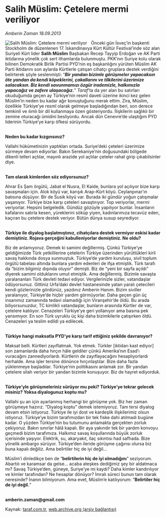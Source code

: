 # Salih Müslim: Çetelere mermi veriliyor

*Amberin Zaman 18.09.2013*

<div class="yazi"><img align="left" alt="Salih Müslim: Çetelere mermi veriliyor" border="0" src="http://www.taraf.com.tr/fotoraflar/makaleler/salih-muslim-cetelere-mermi-veriliyor_1745_orijinal.jpg" style="border-right-width:10px; border-color:#FFFFFF"/><p>Önceki gün İsveç’in başkenti Stockholm de düzenlenen 17. İskandinavya Kürt Kültür Festival’inde söz alan Suriyeli Kürt lider <b>Salih Müslim</b> Başbakan Recep Tayyip Erdoğan ve AK Parti iktidarına yönelik çok sert ithamlarda bulunmuştu. PKK’nın Suriye kolu olarak bilinen Demokratik Birlik Partisi PYD’nin eş başkanlığını yürüten Müslim AK Parti iktidarını son aylarda Kürtlerle çatışan cihatçı gruplara destek verdiğini belirterek şöyle seslenmişti: “<b><i>Bir yandan bizimle görüşmeler yapacaksın öte yandan da kendi köpeklerini, çakallarını ve tilkilerini üzerimize salacaksın. Biz kendi savunmamızı özgür irademizle, halkımızla yapacağız ve zafere ulaşacağız.</i></b>” <i>Taraf</i>’ta da yer alan bu satırları okuduğumda geçen ay Türkiye’nin resmî daveti üzerine ikinci kez gelen Müslim’in neden bu kadar ağır konuştuğunu merak ettim. Zira, Müslim, özellikle Türkiye’ye resmî olarak gelmeye başladığından beri, son derece temkinli ve ılımlı bir dil kullanmaya özen gösteriyordu. İlişkilerin sağlıklı bir zemine oturacağı ümidini besliyordu. Ancak dün Cenevre’de ulaştığım PYD liderinin Türkiye’ye karşı öfkesi sürüyordu. </p>
<p><b><br/>Neden bu kadar kızgınsınız?</b></p>
<p>Vallahi hükümetinizin yaptıkları ortada. Suriye’deki çeteleri üzerimize sürmeye devam ediyorlar. Bakın Serekaniye’nin doğusundaki bölgede dikenli telleri açtılar, mayınlı arazide yol açtılar çeteler rahat girip çıkabilsinler diye.</p>
<p><b><br/>Tam olarak kimlerden söz ediyorsunuz?</b></p>
<p>Ahrar Es Şam örgütü, Jabat el Nusra, El Kaide, bunlara yol açılıyor bize karşı savaşmaları için. Alok köyü var, karışık Arap-Kürt köyü. Ceylanpınar’ın batısına düşüyor. Bir de Susik köyü var. Burada iki gündür yoğun çatışmalar yaşanıyor. Türkiye bize karşı çeteleri savaştırıyor. Top veriyorlar, mermi veriyorlar. Hepsini belgeledik. Gündüz gözüyle yapılıyor bunlar. İnsanların kafalarını satırla kesen, yüreklerini söküp yiyen, kadınlarımıza tecavüz eden, kaçıran bu çetelere destek veriyor. Bütün dünya susup seyrediyor. </p>
<p><b><br/>Türkiye ile diyalog başlatmıştınız, cihatçılara destek vermiyor eskisi kadar demiştiniz. Rojava gerçeğini kabulleniyorlar demiştiniz. Ne oldu?</b></p>
<p>Biz de anlamıyoruz. Demek ki samimi değillermiş. Çünkü Türkiye’ye geldiğimizde Türk yetkililerine çetelerin Türkiye üzerinden yürüttükleri kirli savaş hakkında dosya sunmuştuk. Türkiye’de yardım kuruluşu, sivil toplum örgütü tabelası altında bunlara yardım edenleri de ifşa etmiştik. Türk tarafı da “bizim bilgimiz dışında oluyor” demişti. Biz de “yeni bir sayfa açıldı” diyerek samimi olduklarını umut etmiştik. Ama değillermiş. Bizimle savaşta yaralananları Türk devleti tedavi ediyor. Vergilerinizle sizler, vatandaşlar ödüyorsunuz. Gittiniz Urfa’daki devlet hastanesinde yatan yaralı çetecileri kendi gözlerinizle gördünüz, yazdınız Amberin Hanım. Bizim siviller yaralanıyor, Türkiye’de hiçbir yardım görmüyorlar. Daha geçen gün üç insanımız zamanında tedavi olamadığı için Viranşehir’de öldü. Bu arada biliyorsunuzdur, TC kimlikli vatandaşlar, bunların arasında Kürtler de var, çetelere katılıyor. Cenazeleri Türkiye’ye geri yollanıyor ama basına pek yansımıyor. En son Türk uyruklu üç kişi daha bizimkilerle çatışırken öldü. Cenazeleri ya teslim edildi ya edilecek. </p>
<p><b><br/>Türkiye hangi maksatla PYD’ye karşı tarif ettiğiniz şekilde davranıyor?</b></p>
<p>Maksat belli. Kürtleri zayıflatmak. Yok etmek. Türkler [iktidarı kast ediyor] son zamanlarda daha hırçın hâle geldiler çünkü Amerika’nın Esad’ı vuracağını zannediyorlardı. Kürtlerin de zayıflayacağını hesaplıyorlardı herhalde. Ama işler tersine dönünce hırçınlaştılar. Bize daha fazla yüklenmeye başladılar. Türkiye’nin politikasını anlamak zor. Bir yandan çetelere silah veriyor bir yandan bizimle konuşuyor. Biz de hayret ediyorduk.</p>
<p><b><br/>Türkiye’yle görüşmeleriniz sürüyor mu peki? Türkiye’ye tekrar gelecek misiniz? Yoksa diyalogunuz koptu mu?</b></p>
<p>Vallahi şu an için ayarlanmış herhangi bir görüşme yok. Biz her zaman görüşmeye hazırız. “Diyalog koptu” demek istemiyoruz. Tam tersi diyalog devam etsin istiyoruz. Türkiye ile iyi dost ve kardeşlik ilişkilerimiz olsun istiyoruz. Türkiye’ye bizim tarafımızdan bir tek fiske dahi atılmadı bugüne kadar. O yüzden Türkiye’nin bu tutumunu anlamakta gerçekten zorluk çekiyoruz. Bakın sınırlar hâlâ kapalı. Bir aya yakındır tek bir yardım konvoyu geçmedi bizim tarafımıza. Halkımız savaş koşullarında büyük zorluk içerisinde yaşıyor. Elektrik, su, akaryakıt, ilaç sıkıntısı had safhada. Bize yönelik ambargo sürüyor. Türkiye’den ileride görüşme çağırısı olursa biz buna kapalı değiliz. Ama belirtiler hiç de iyi değil...</p>
<p>Müslim’i dinledikçe ben de “<b>belirtilerin hiç de iyi olmadığını</b>” seziyorum. Abartılı ve karamsar da gelse... acaba ateşkes dediğimiz şey bir aldatmaca mı? Savaş Türkiye’den, güneye, Suriye’ye mi kaydı? Daha kimler kandırılıyor ve kimler tarafından? Ne hesaplar dönüyor? İmralı süreci bunun tam olarak neresinde? İnanın bilmiyorum. Ama evet, Müslim’e katılıyorum: “<b>Belirtiler hiç de iyi değil.</b>”</p><b>
<p><br/>amberin.zaman@gmail.com</p>
</b>
</div>

Kaynak: [taraf.com.tr](http://www.taraf.com.tr:80/amberin-zaman/makale-salih-muslim-cetelere-mermi-veriliyor.htm), [web.archive.org (arşiv bağlantısı)](http://web.archive.org/web/20130921045939/http://www.taraf.com.tr:80/amberin-zaman/makale-salih-muslim-cetelere-mermi-veriliyor.htm)
